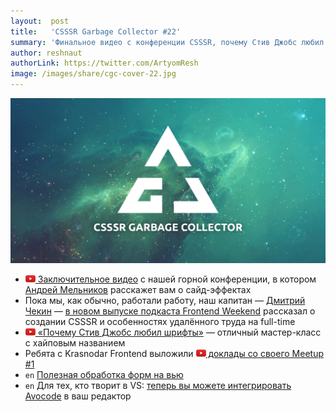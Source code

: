 ```yaml
---
layout:  post
title:   'CSSSR Garbage Collector #22'
summary: 'Финальное видео с конференции CSSSR, почему Стив Джобс любил шрифты и другие интересные материалы из наших чатов'
author: reshnaut
authorLink: https://twitter.com/ArtyomResh
image: /images/share/cgc-cover-22.jpg
---
```


[github]: /images/icons/github.png
[medium]: /images/icons/medium.png
[yt]: /images/icons/youtube.png

![CSSSR Garbage Collector](/images/share/cgc-cover-22.jpg)

- [![yt] Заключительное видео](https://www.youtube.com/watch?v=SHehkxWDYDE&feature=youtu.be) с нашей горной конференции, в котором [Андрей Мельников](https://twitter.com/bracketsarrows) расскажет вам о сайд-эффектах
- Пока мы, как обычно, работали работу, наш капитан — [Дмитрий Чекин](https://www.facebook.com/dmitriy.chekin?ref=br_rs) — [в новом выпуске подкаста Frontend Weekend](https://soundcloud.com/frontend-weekend/fw-31) рассказал о создании CSSSR и особенностях удалённого труда на full-time
- [![yt] &#171;Почему Стив Джобс любил шрифты&#187;](https://www.youtube.com/watch?v=vRzaPvm3nhY) — отличный мастер-класс с хайповым названием
- Ребята с Krasnodar Frontend выложили [![yt] доклады со своего Meetup #1](https://www.youtube.com/playlist?list=PL1irPRp3Ng9ZRieAd5UiylL0ppe4oNXoL)
- `en` [Полезная обработка форм на вью](https://vuexforms.com/)
- `en` Для тех, кто творит в VS: [теперь вы можете интегрировать Avocode](https://avocode.com/integrations/visual-studio-code) в ваш редактор
